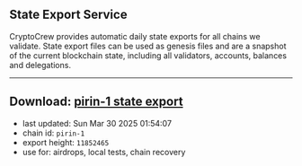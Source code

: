 ## State Export Service
CryptoCrew provides automatic daily state exports for all chains we validate. State export files can be used as genesis files and are a snapshot of the current blockchain state, including all validators, accounts, balances and delegations.

---
**Download: [pirin-1 state export](https://dl-eu2.ccvalidators.com/SERVICE/nolus/pirin-1_export_11852465.json)**
---

- last updated: Sun Mar 30 2025 01:54:07
- chain id: `pirin-1`
- export height: `11852465`
- use for: airdrops, local tests, chain recovery
